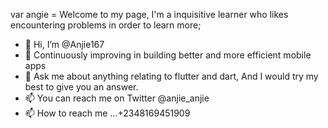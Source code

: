 var angie = Welcome to my page, I'm a inquisitive learner who likes encountering problems in order to learn more;

- 👋 Hi, I’m @Anjie167
- 🌱 Continuously improving in building better and more efficient mobile apps
- 💬 Ask me about anything relating to flutter and dart, And I would try my best to give you an answer.
- 📫 You can reach me on Twitter @anjie_anjie
- 📫 How to reach me ...+2348169451909

<!---
Anjie167/Anjie167 is a ✨ special ✨ repository because its `README.md` (this file) appears on your GitHub profile.
You can click the Preview link to take a look at your changes.
--->
